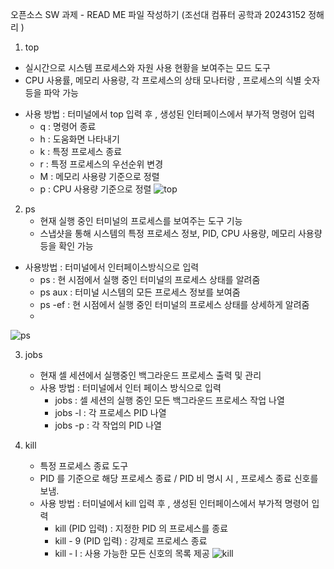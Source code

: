 오픈소스 SW 과제 - READ ME 파일 작성하기 
(조선대 컴퓨터 공학과 20243152 정해리 ) 

1. top
 -  실시간으로 시스템 프로세스와 자원 사용 현황을 보여주는 모드 도구 
 -  CPU 사용률, 메모리 사용량, 각 프로세스의 상태 모나터랑 , 프로세스의 식별 숫자 등을 파악 가능

 * 사용 방법 : 터미널에서 top 입력 후 , 생성된 인터페이스에서 부가적 명령어 입력 
   + q : 명령어 종료
   + h : 도움화면 나타내기
   + k : 특정 프로세스 종료 
   + r : 특정 프로세스의 우선순위 변경
   + M : 메모리 사용량 기준으로 정렬
   + p : CPU 사용량 기준으로 정렬
![top](https://github.com/confused-dolphin/-/assets/171304870/26bb884f-38a5-4f0c-89b5-eae844bab971)

2. ps
   - 현재 실행 중인 터미널의 프로세스를 보여주는 도구 기능 
   - 스냅샷을 통해 시스템의 특정 프로세스 정보, PID, CPU 사용량, 메모리 사용량 등을 확인 가능

  * 사용방법 : 터미널에서 인터페이스방식으로 입력
    + ps : 현 시점에서 실행 중인 터미널의 프로세스 상태를 알려줌
    + ps aux : 터미널 시스템의 모든 프로세스 정보를 보여줌
    + ps -ef : 현 시점에서 실행 중인 터미널의 프로세스 상태를 상세하게 알려줌
    + 
   ![ps](https://github.com/confused-dolphin/-/assets/171304870/6613c590-81e8-48be-abf7-fe8a37af39d1)

3. jobs
   - 현재 셀 세션에서 실행중인 백그라운드 프로세스 출력 및 관리 
    * 사용 방법 : 터미널에서 인터 페이스 방식으로 입력
      + jobs : 셀 세션의 실행 중인 모든 백그라운드 프로세스 작업 나열 
      + jobs -l : 각 프로세스 PID 나열 
      + jobs -p : 각 작업의 PID 나열
      
4. kill
   - 특정 프로세스 종료 도구
   - PID 를 기준으로 해당 프로세스 종료 / PID 비 명시 시 , 프로세스 종료 신호를 보냄.
    * 사용 방법 : 터미널에서 kill 입력 후 , 생성된 인터페이스에서 부가적 명령어 입력
      + kill (PID 입력) : 지정한 PID 의 프로세스를 종료
      + kill - 9 (PID 입력) :  강제로 프로세스 종료
      + kill - l : 사용 가능한 모든 신호의 목록 제공
  ![kill](https://github.com/confused-dolphin/-/assets/171304870/08c9bc33-7112-4ff2-8f5f-4be1d6a635cc)

